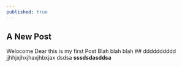 ```yaml
---
published: true
---
```

## A New Post

Welocome Dear this is my first Post
Blah blah blah ## dddddddddd
jjhhjxjhxjhaxjhbxjax   dsdsa  **sssdsdasddsa**
